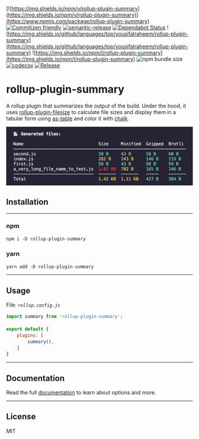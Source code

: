[![https://img.shields.io/npm/v/rollup-plugin-summary](https://img.shields.io/npm/v/rollup-plugin-summary)](https://www.npmjs.com/package/rollup-plugin-summary)
[![Commitizen friendly](https://img.shields.io/badge/commitizen-friendly-brightgreen.svg)](http://commitizen.github.io/cz-cli/)
[![semantic-release](https://img.shields.io/badge/%20%20%F0%9F%93%A6%F0%9F%9A%80-semantic--release-e10079.svg)](https://github.com/semantic-release/semantic-release)
[![Dependabot Status](https://api.dependabot.com/badges/status?host=github&repo=sebgroup/frontend-tools)](https://dependabot.com)
![https://img.shields.io/github/languages/top/yousifalraheem/rollup-plugin-summary](https://img.shields.io/github/languages/top/yousifalraheem/rollup-plugin-summary)
![https://img.shields.io/npm/l/rollup-plugin-summary](https://img.shields.io/npm/l/rollup-plugin-summary)
![npm bundle size](https://img.shields.io/bundlephobia/minzip/rollup-plugin-summary)
[![codecov](https://codecov.io/gh/yousifalraheem/rollup-plugin-summary/branch/master/graph/badge.svg)](https://codecov.io/gh/yousifalraheem/rollup-plugin-summary)
[![Release](https://github.com/yousifalraheem/rollup-plugin-summary/actions/workflows/release.yml/badge.svg)](https://github.com/yousifalraheem/rollup-plugin-summary/actions/workflows/release.yml)

# rollup-plugin-summary
A rollup plugin that summarizes the output of the build. Under the hood, it uses [rollup-plugin-filesize](https://www.npmjs.com/package/rollup-plugin-filesize) to calculate file sizes and display them in a tabular form using [as-table](https://www.npmjs.com/package/as-table) and color it with [chalk](https://www.npmjs.com/package/chalk).

<img src="docs/assets/sample_output.png" alt="Sample output" />

## Installation

<hr/>

### npm

```terminal
npm i -D rollup-plugin-summary
```

### yarn

```terminal
yarn add -D rollup-plugin-summary
```

<hr/>

## Usage

File: *`rollup.config.js`*

```javascript
import summary from 'rollup-plugin-summary';

export default {
    plugins: [
        summary(),
    ]
}
```
<!-- github-only-start -->

<hr/>

## Documentation

Read the full [documentation](https://yousifalraheem.github.io/rollup-plugin-summary/) to learn about options and more.

<hr/>

## License

MIT
<!-- github-only-end -->
